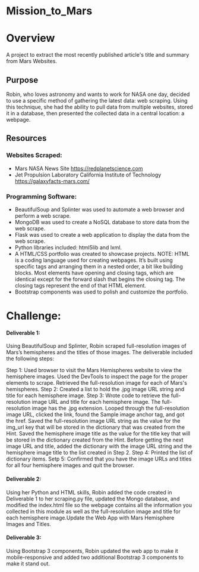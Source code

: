 # Mission_to_Mars

# Overview
A project to extract the most recently published article's title and summary from Mars Websites.

## Purpose
Robin, who loves astronomy and wants to work for NASA one day, decided to use a specific method of gathering the latest data: web scraping. Using this technique, she had the ability to pull data from multiple websites, stored it in a database, then presented the collected data in a central location: a webpage.

## Resources

### Websites Scraped: 

- Mars NASA News Site https://redplanetscience.com
- Jet Propulsion Laboratory California Institute of Technology https://galaxyfacts-mars.com/

### Programming Software:

- BeautifulSoup and Splinter was used to automate a web browser and perform a web scrape.
- MongoDB was used to create a NoSQL database to store data from the web scrape.
- Flask was used to create a web application to display the data from the web scrape.
- Python libraries included: html5lib and lxml.
- A HTML/CSS portfolio was created to showcase projects. NOTE: HTML is a coding language used for creating webpages. It’s built using specific tags and arranging them in a nested order, a bit like building blocks. Most elements have opening and closing tags, which are identical except for the forward slash that begins the closing tag. The closing tags represent the end of that HTML element.
- Bootstrap components was used to polish and customize the portfolio.

# Challenge: 

#### Deliverable 1: 
Using BeautifulSoup and Splinter, Robin scraped full-resolution images of Mars’s hemispheres and the titles of those images. The deliverable included the following steps:

Step 1: Used browser to visit the Mars Hemispheres website to view the hemisphere images. Used the DevTools to inspect the page for the proper elements to scrape. Retrieved the full-resolution image for each of Mars's hemispheres.
Step 2: Created a list to hold the .jpg image URL string and title for each hemisphere image.
Step 3: Wrote code to retrieve the full-resolution image URL and title for each hemisphere image. The full-resolution image has the .jpg extension. Looped through the full-resolution image URL, clicked the link, found the Sample image anchor tag, and got the href. Saved the full-resolution image URL string as the value for the img_url key that will be stored in the dictionary that was created from the Hint.
Saved the hemisphere image title as the value for the title key that will be stored in the dictionary created from the Hint. Before getting the next image URL and title, added the dictionary with the image URL string and the hemisphere image title to the list created in Step 2.
Step 4: Printed the list of dictionary items. 
Setp 5: Confirmed that you have the image URLs and titles for all four hemisphere images and quit the browser.

#### Deliverable 2: 
Using her Python and HTML skills, Robin added the code created in Deliverable 1 to her scraping.py file, updated the Mongo database, and modified the index.html file so the webpage contains all the information you collected in this module as well as the full-resolution image and title for each hemisphere image.Update the Web App with Mars Hemisphere Images and Titles.

#### Deliverable 3: 
Using Bootstrap 3 components, Robin updated the web app to make it mobile-responsive and added two additional Bootstrap 3 components to make it stand out.